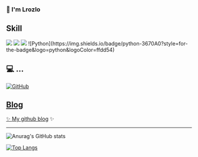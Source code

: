 ### 👋 I'm Lrozlo

## Skill

<img src="https://img.shields.io/badge/C++-00599C.svg?style=for-the-badge&logo=cplusplus&logoColor=white"/> 
<img src="https://img.shields.io/badge/C-A8B9CC.svg?style=for-the-badge&logo=c&logoColor=white"/>
<img src="https://img.shields.io/badge/mysql-4479A1.svg?style=for-the-badge&logo=mysql&logoColor=white"/>
![Python](https://img.shields.io/badge/python-3670A0?style=for-the-badge&logo=python&logoColor=ffdd54)

## 💻 ...
<a href = "https://github.com/lrozlo"><img alt="GitHub" src ="https://img.shields.io/badge/GitHub-181717.svg?&style=for-the-badge&logo=GitHub&logoColor=white"/>

## Blog
✨ [My github blog](https://lrozlo.github.io) ✨

---
![Anurag's GitHub stats](https://github-readme-stats.vercel.app/api?username=Lrozlo&show_icons=true)

[![Top Langs](https://github-readme-stats.vercel.app/api/top-langs/?username=Lrozlo&layout=compact)](https://github.com/Lrozlo/github-readme-stats)

